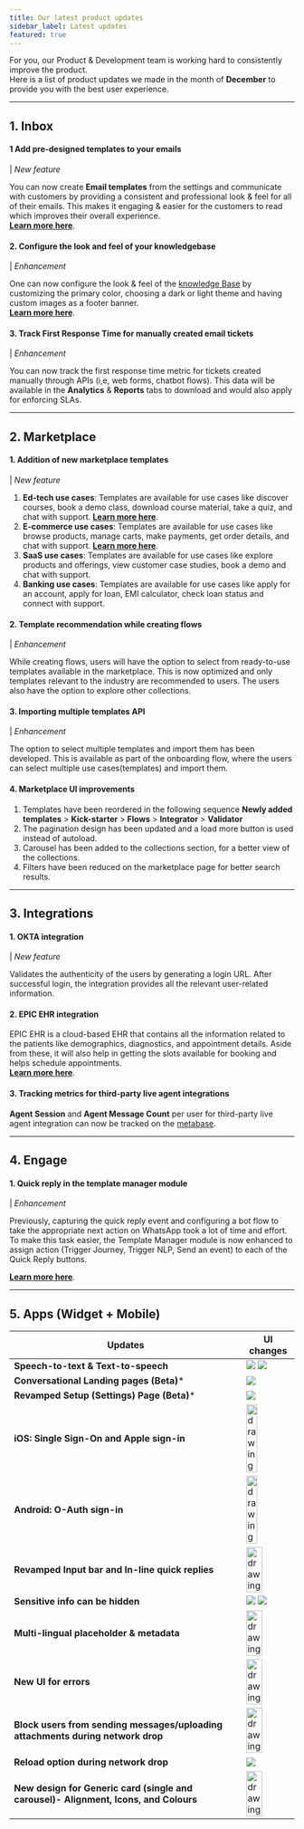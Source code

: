 ```yaml
---
title: Our latest product updates
sidebar_label: Latest updates
featured: true
---
```


For you, our Product & Development team is working hard to consistently improve the product.  
Here is a list of product updates we made in the month of **December** to provide you with the best user experience. 

----



## 1. **Inbox**

#### 1 Add pre-designed templates to your emails

| *New feature* 

You can now create **Email templates** from the settings and communicate with customers by providing a consistent and professional look & feel for all of their emails. This makes it engaging & easier for the customers to read which improves their overall experience.   
[**Learn more here**](https://docs.yellow.ai/docs/platform_concepts/inbox/inbox-settings/productivitytools/emailtempalte).



#### 2. Configure the look and feel of your knowledgebase

| *Enhancement* 


One can now configure the look & feel of the [knowledge Base](https://docs.yellow.ai/docs/platform_concepts/inbox/knowledge-base/kboverview) by customizing the primary color, choosing a dark or light theme and having custom images as a footer banner.    
[**Learn more here**](https://docs.yellow.ai/docs/platform_concepts/inbox/inbox-settings/productivitytools/connecttosubdomain).


#### 3. Track First Response Time for manually created email tickets

| *Enhancement* 

You can now track the first response time metric for tickets created manually through APIs (i,e, web forms, chatbot flows). This data will be available in the **Analytics** & **Reports** tabs to download and would also apply for enforcing SLAs.

-------

## 2. **Marketplace**

#### 1. Addition of new marketplace templates 

| *New feature* 

1. **Ed-tech use cases**: Templates are available for use cases like discover courses, book a demo class, download course material, take a quiz, and chat with support. [**Learn more here**](https://docs.yellow.ai/docs/cookbooks/marketplace-templates/edtech-template).
2. **E-commerce use cases**: Templates are available for use cases like browse products, manage carts, make payments, get order details, and chat with support. [**Learn more here**](https://docs.yellow.ai/docs/cookbooks/marketplace-templates/ecommerce-template).
3. **SaaS use cases**: Templates are available for use cases like explore products and offerings, view customer case studies, book a demo and chat with support.
4. **Banking use cases**: Templates are available for use cases like apply for an account, apply for loan, EMI calculator, check loan status and connect with support.


#### 2. Template recommendation while creating flows

| *Enhancement* 


While creating flows, users will have the option to select from ready-to-use templates available in the marketplace. This is now optimized and only templates relevant to the industry are recommended to users. The users also have the option to explore other collections.

#### 3. Importing multiple templates API

| *Enhancement* 

The option to select multiple templates and import them has been developed. This is available as part of the onboarding flow, where the users can select multiple use cases(templates) and import them.

#### 4. Marketplace UI improvements

1. Templates have been reordered in the following sequence 
**Newly added templates** > **Kick-starter** > **Flows** > **Integrator** > **Validator**
2. The pagination design has been updated and a load more button is used instead of autoload.
3. Carousel has been added to the collections section, for a better view of the collections.
4. Filters have been reduced on the marketplace page for better search results.


------


## 3. **Integrations**

#### 1. OKTA integration

| *New feature* 

Validates the authenticity of the users by generating a login URL. After successful login, the integration provides all the relevant user-related information.

#### 2. EPIC EHR integration

EPIC EHR is a cloud-based EHR that contains all the information related to the patients like demographics, diagnostics, and appointment details. Aside from these, it will also help in getting the slots available for booking and helps schedule appointments.    
[**Learn more here**](https://docs.yellow.ai/docs/platform_concepts/appConfiguration/epic-fhir).


#### 3. Tracking metrics for third-party live agent integrations

**Agent Session** and **Agent Message Count** per user for third-party live agent integration can now be tracked on the [metabase](https://overview.yellowmessenger.com/metabase).

-----
## 4. **Engage**

#### 1. Quick reply in the template manager module 

| *Enhancement* 

Previously, capturing the quick reply event and configuring a bot flow to take the appropriate next action on WhatsApp took a lot of time and effort. To make this task easier, the Template Manager module is now enhanced to assign action (Trigger Journey, Trigger NLP, Send an event) to each of the Quick Reply buttons.

[**Learn more here**](https://docs.yellow.ai/docs/platform_concepts/engagement/outbound/templates/whatsapptemplate#12-add-quick-replies-in-whatsapp-template).

-------


## 5. **Apps (Widget + Mobile)**




| Updates | UI changes|
| -------- | -------- |
|**Speech-to-text & Text-to-speech**|![](https://i.imgur.com/5cnEmlf.png) ![](https://i.imgur.com/I2W43Bx.png)|
|**Conversational Landing pages (Beta)***|![](https://i.imgur.com/E8Eui7o.png)|
|**Revamped Setup (Settings) Page (Beta)***|![](https://i.imgur.com/dxBvNR4.png)|
|**iOS: Single Sign-On and Apple sign-in**|<img src="https://i.imgur.com/wJWwfa4.png"  alt="drawing" width="50%"/>|
|**Android: O-Auth sign-in**|<img src="https://i.imgur.com/SSM0kgA.png"  alt="drawing" width="50%"/>|
|**Revamped Input bar and In-line quick replies**|<img src="https://i.imgur.com/wq7mCAq.png"  alt="drawing" width="60%"/>|
|**Sensitive info can be hidden**|![](https://i.imgur.com/GSnufy4.png) ![](https://i.imgur.com/ryxrKl8.png)|
|**Multi-lingual placeholder & metadata**|<img src="https://i.imgur.com/AoNK1Bs.png"  alt="drawing" width="60%"/>|
|**New UI for errors**|<img src="https://i.imgur.com/bekS7Om.png"  alt="drawing" width="60%"/>|
|**Block users from sending messages/uploading attachments during network drop**|<img src="https://i.imgur.com/oe0zR0w.png"  alt="drawing" width="60%"/>|
|**Reload option during network drop**|![](https://i.imgur.com/eN0KSuE.png)|
|**New design for Generic card (single and carousel)- Alignment, Icons, and Colours**|<img src="https://i.imgur.com/5BjT5Wn.png"  alt="drawing" width="60%"/>|



